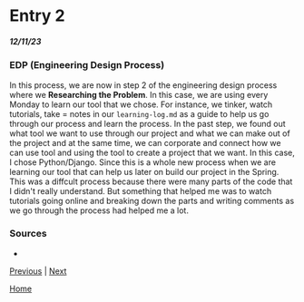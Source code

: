 # Entry 2
##### 12/11/23

### EDP (Engineering Design Process)
In this process, we are now in step 2 of the engineering design process where we **Researching the Problem**. In this case, we are using every Monday to learn our tool that we chose. For instance, we tinker, watch tutorials, take = notes in our `learning-log.md` as a guide to help us go through our process and learn the process. In the past step, we found out what tool we want to use through our project and what we can make out of the project and at the same time, we can corporate and connect how we can use tool and using the tool to create a project that we want. In this case, I chose Python/Django. Since this is a whole new process when we are learning our tool that can help us later on build our project in the Spring. This was a diffcult process because there were many parts of the code that I didn't really understand. But something that helped me was to watch tutorials going online and breaking down the parts and writing comments as we go through the process had helped me a lot. 

### Sources
 * 

[Previous](entry01.md) | [Next](entry03.md)

[Home](../README.md)